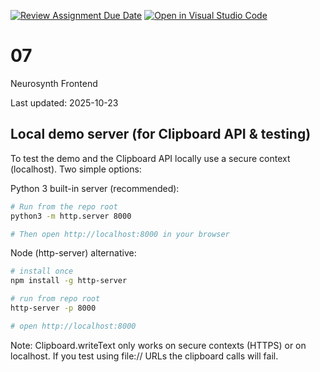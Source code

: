 [![Review Assignment Due Date](https://classroom.github.com/assets/deadline-readme-button-22041afd0340ce965d47ae6ef1cefeee28c7c493a6346c4f15d667ab976d596c.svg)](https://classroom.github.com/a/yOwut1-r)
[![Open in Visual Studio Code](https://classroom.github.com/assets/open-in-vscode-2e0aaae1b6195c2367325f4f02e2d04e9abb55f0b24a779b69b11b9e10269abc.svg)](https://classroom.github.com/online_ide?assignment_repo_id=21246323&assignment_repo_type=AssignmentRepo)
# 07
Neurosynth Frontend

Last updated: 2025-10-23

Local demo server (for Clipboard API & testing)
---------------------------------------------
To test the demo and the Clipboard API locally use a secure context (localhost). Two simple options:

Python 3 built-in server (recommended):

```bash
# Run from the repo root
python3 -m http.server 8000

# Then open http://localhost:8000 in your browser
```

Node (http-server) alternative:

```bash
# install once
npm install -g http-server

# run from repo root
http-server -p 8000

# open http://localhost:8000
```

Note: Clipboard.writeText only works on secure contexts (HTTPS) or on localhost. If you test using file:// URLs the clipboard calls will fail.
